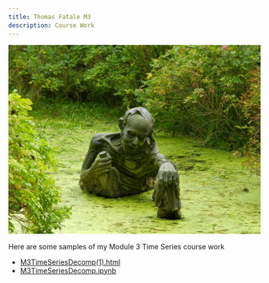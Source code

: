 ```yaml
---
title: Thomas Fatale M3 
description: Course Work
---
```

![Landing Page Image](/Ferryman2.jpg)

Here are some samples of my Module 3 Time Series course work

- [M3TimeSeriesDecomp(1).html](http://ThomasFatale.github.io/timeseries/M3TimeSeriesDecomp(1).html)
- [M3TimeSeriesDecomp.ipynb](/ThomasFatale.github.io/timeseries/M3TimeSeriesDecomp.ipynb)

